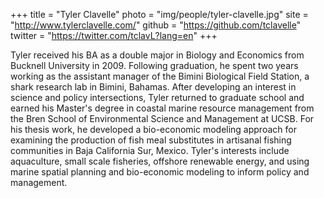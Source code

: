 +++
title = "Tyler Clavelle"
photo = "img/people/tyler-clavelle.jpg"
site = "http://www.tylerclavelle.com/"
github = "https://github.com/tclavelle"
twitter = "https://twitter.com/tclavL?lang=en"
+++

Tyler received his BA as a double major in Biology and Economics from Bucknell University in 2009. Following graduation, he spent two years working as the assistant manager of the Bimini Biological Field Station, a shark research lab in Bimini, Bahamas. After developing an interest in science and policy intersections, Tyler returned to graduate school and earned his Master's degree in coastal marine resource management from the Bren School of Environmental Science and Management at UCSB. For his thesis work, he developed a bio-economic modeling approach for examining the production of fish meal substitutes in artisanal fishing communities in Baja California Sur, Mexico. Tyler's interests include aquaculture, small scale fisheries, offshore renewable energy, and using marine spatial planning and bio-economic modeling to inform policy and management.